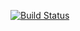 [![Build Status](https://travis-ci.com/ahaoboy/pracel-ts-demo.svg?branch=master)](https://travis-ci.com/ahaoboy/pracel-ts-demo)